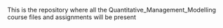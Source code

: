This is the repository where all the Quantitative_Management_Modelling course files and assignments will be present
